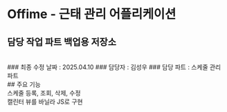 # Offime - 근태 관리 어플리케이션 
## 담당 작업 파트 백업용 저장소
<br />
### 최종 수정 날짜 : 2025.04.10
### 담당자 : 김성우
### 담당 파트 : 스케줄 관리 파트
<br />
## 주요 기능 <br />
스케줄 등록, 조회, 삭제, 수정 <br />
캘린터 뷰를 바닐라 JS로 구현
